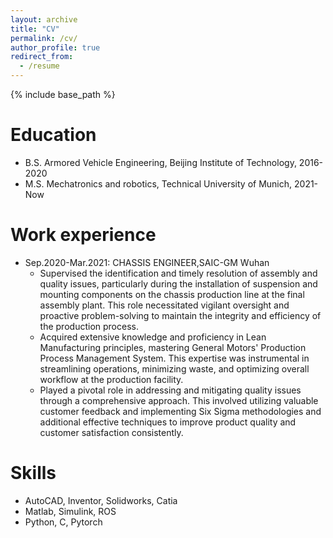 ```yaml
---
layout: archive
title: "CV"
permalink: /cv/
author_profile: true
redirect_from:
  - /resume
---
```


{% include base_path %}

Education
======
* B.S. Armored Vehicle Engineering, Beijing Institute of Technology, 2016-2020
* M.S. Mechatronics and robotics, Technical University of Munich, 2021-Now
<!-- * Ph.D in Version Control Theory, GitHub University, 2018 (expected) -->

Work experience
======
* Sep.2020-Mar.2021: CHASSIS ENGINEER,SAIC-GM Wuhan
  * Supervised the identification and timely resolution of assembly and quality issues, particularly during the installation of suspension and mounting components on the chassis production line at the final assembly plant. This role necessitated vigilant oversight and proactive problem-solving to maintain the integrity and efficiency of the production process.
  * Acquired extensive knowledge and proficiency in Lean Manufacturing principles, mastering General Motors' Production Process Management System. This expertise was instrumental in streamlining operations, minimizing waste, and optimizing overall workflow at the production facility.
  * Played a pivotal role in addressing and mitigating quality issues through a comprehensive approach. This involved utilizing valuable customer feedback and implementing Six Sigma methodologies and additional effective techniques to improve product quality and customer satisfaction consistently.

  
Skills
======
* AutoCAD, Inventor, Solidworks, Catia
* Matlab, Simulink, ROS
* Python, C, Pytorch

<!-- Publications
======
  <ul>{% for post in site.publications %}
    {% include archive-single-cv.html %}
  {% endfor %}</ul>
  
Talks
======
  <ul>{% for post in site.talks %}
    {% include archive-single-talk-cv.html %}
  {% endfor %}</ul>
  
Teaching
======
  <ul>{% for post in site.teaching %}
    {% include archive-single-cv.html %}
  {% endfor %}</ul>
  
Service and leadership
======
* Currently signed in to 43 different slack teams -->
